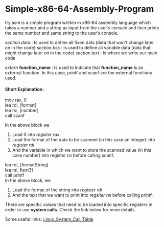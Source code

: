# Simple-x86-64-Assembly-Program

try.asm is a simple program written in x86-64 assembly language which takes a number and a string as input from the user’s console and then prints the same number and same string to the user’s console.

_section.data_ : Is used to define all fixed data (data that won't change later on in the code)
_section.bss_ : Is used to define all variable data (data that might change later on in the code)
_section.text_ : Is where we write our main code

_extern_ **function_name** : Is used to indicate that **function_name** is an external function. In this case, printf and scanf are the external functions used.

#### Short Explanation:

mov rax, 0  
lea rdi, [format]  
lea rsi, [number]  
call scanf  

In the above block we 
1. Load 0 into _register rax_
2. Load the format of the data to be scanned (in this case an integer) into _register rdi_ 
3. And the variable in which we want to store the scanned value (in this case number) into register rsi
before calling scanf.
  
lea rdi, [formatString]  
lea rsi, [text3]  
call printf  
In the above block, we 
1. Load the format of the string into _register rdi_ 
2. And the text that we want to print into _regsiter rsi_ before calling printf.


There are specific values that need to be loaded into specific registers in order to use **system calls**. Check the link below for more details.

Some useful links:
[Linux_System_Call_Table](https://blog.rchapman.org/posts/Linux_System_Call_Table_for_x86_64/)
